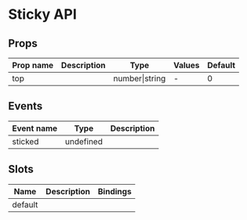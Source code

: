 # Sticky API

## Props

| Prop name | Description | Type           | Values | Default |
| --------- | ----------- | -------------- | ------ | ------- |
| top       |             | number\|string | -      | 0       |

## Events

| Event name | Type      | Description |
| ---------- | --------- | ----------- |
| sticked    | undefined |

## Slots

| Name    | Description | Bindings |
| ------- | ----------- | -------- |
| default |             |          |
